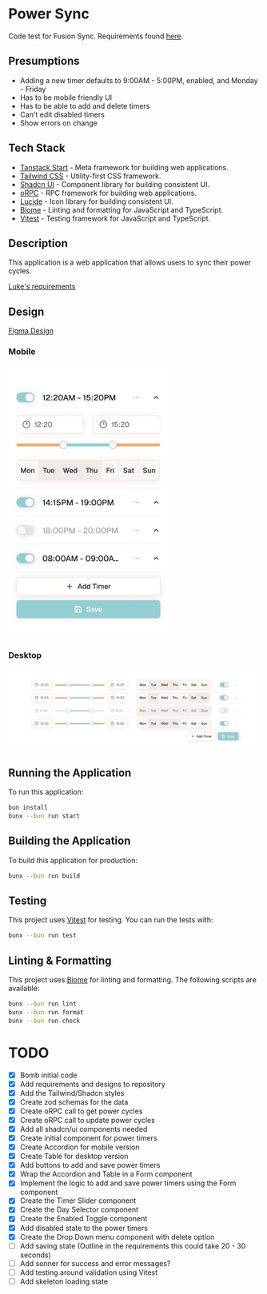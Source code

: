 # Power Sync

Code test for Fusion Sync. Requirements found [here](/requirements/REQUIREMENTS.md).

## Presumptions

- Adding a new timer defaults to 9:00AM - 5:00PM, enabled, and Monday - Friday
- Has to be mobile friendly UI
- Has to be able to add and delete timers
- Can't edit disabled timers
- Show errors on change

## Tech Stack

- [Tanstack Start](https://tanstack.com/start) - Meta framework for building web applications.
- [Tailwind CSS](https://tailwindcss.com/) - Utility-first CSS framework.
- [Shadcn UI](https://ui.shadcn.com/) - Component library for building consistent UI.
- [oRPC](https://www.orpc.dev/) - RPC framework for building web applications.
- [Lucide](https://lucide.dev/) - Icon library for building consistent UI.
- [Biome](https://biomejs.dev/) - Linting and formatting for JavaScript and TypeScript.
- [Vitest](https://vitest.dev/) - Testing framework for JavaScript and TypeScript.

## Description

This application is a web application that allows users to sync their power cycles.

[Luke's requirements](/requirements/LUKES_REQUIREMENTS.md)

## Design

[Figma Design](https://www.figma.com/design/OUiOpcqthbqh32ONmmGbsz/Power-cycles?node-id=0-1&t=hUVUxnMCgc3GY9gK-1)

### Mobile

![Mobile Design](/requirements/designs/mobile.png)

### Desktop

![Desktop Design](/requirements/designs/desktop.png)

## Running the Application

To run this application:

```bash
bun install
bunx --bun run start
```

## Building the Application

To build this application for production:

```bash
bunx --bun run build
```

## Testing

This project uses [Vitest](https://vitest.dev/) for testing. You can run the tests with:

```bash
bunx --bun run test
```

## Linting & Formatting

This project uses [Biome](https://biomejs.dev/) for linting and formatting. The following scripts are available:

```bash
bunx --bun run lint
bunx --bun run format
bunx --bun run check
```

# TODO

- [x] Bomb initial code
- [x] Add requirements and designs to repository
- [x] Add the Tailwind/Shadcn styles
- [x] Create zod schemas for the data
- [x] Create oRPC call to get power cycles
- [x] Create oRPC call to update power cycles
- [x] Add all shadcn/ui components needed
- [x] Create initial component for power timers
- [x] Create Accordion for mobile version
- [x] Create Table for desktop version
- [x] Add buttons to add and save power timers
- [x] Wrap the Accordion and Table in a Form component
- [x] Implement the logic to add and save power timers using the Form component
- [x] Create the Timer Slider component
- [x] Create the Day Selector component
- [x] Create the Enabled Toggle component
- [x] Add disabled state to the power timers
- [x] Create the Drop Down menu component with delete option
- [ ] Add saving state (Outline in the requirements this could take 20 - 30 seconds)
- [ ] Add sonner for success and error messages?
- [ ] Add testing around validation using Vitest
- [ ] Add skeleton loading state
